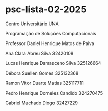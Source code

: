 # psc-lista-02-2025

Centro Universitário UNA 

Programação de Soluções Computacionais  

Professor Daniel Henrique Matos de Paiva

Ana Clara Abreu Silva 32420108

Lucas Henrique Damasceno Silva 325126664

Débora Suellen Gomes 325132368

Ramon Vitor Duarte Matias 325117711

Pedro Henrique Dorneles Candido 324270475

Gabriel Machado Diogo 32427229

